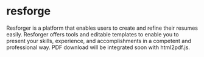 # resforge
Resforger is a platform that enables users to create and refine their resumes easily. Resforger offers tools and editable templates to enable you to present your skills, experience, and accomplishments in a competent and professional way. PDF download will be integrated soon with html2pdf.js.
